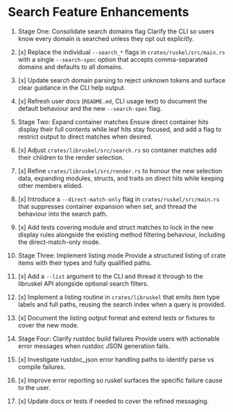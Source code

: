 # Search Feature Enhancements

1. Stage One: Consolidate search domains flag
Clarify the CLI so users know every domain is searched unless they opt out explicitly.

1. [x] Replace the individual `--search_*` flags in `crates/ruskel/src/main.rs` with a single
       `--search-spec` option that accepts comma-separated domains and defaults to all domains.
2. [x] Update search domain parsing to reject unknown tokens and surface clear guidance in the
       CLI help output.
3. [x] Refresh user docs (`README.md`, CLI usage text) to document the default behaviour and the
       new `--search-spec` flag.

2. Stage Two: Expand container matches
Ensure direct container hits display their full contents while leaf hits stay focused, and
add a flag to restrict output to direct matches when desired.

1. [x] Adjust `crates/libruskel/src/search.rs` so container matches add their children to the
       render selection.
2. [x] Refine `crates/libruskel/src/render.rs` to honour the new selection data, expanding
       modules, structs, and traits on direct hits while keeping other members elided.
3. [x] Introduce a `--direct-match-only` flag in `crates/ruskel/src/main.rs` that suppresses
       container expansion when set, and thread the behaviour into the search path.
4. [x] Add tests covering module and struct matches to lock in the new display rules alongside
       the existing method filtering behaviour, including the direct-match-only mode.

3. Stage Three: Implement listing mode
Provide a structured listing of crate items with their types and fully qualified paths.

1. [x] Add a `--list` argument to the CLI and thread it through to the libruskel API alongside
       optional search filters.
2. [x] Implement a listing routine in `crates/libruskel` that emits item type labels and full
       paths, reusing the search index when a query is provided.
3. [x] Document the listing output format and extend tests or fixtures to cover the new mode.

4. Stage Four: Clarify rustdoc build failures
Provide users with actionable error messages when rustdoc JSON generation fails.

1. [x] Investigate rustdoc_json error handling paths to identify parse vs compile failures.
2. [x] Improve error reporting so ruskel surfaces the specific failure cause to the user.
3. [x] Update docs or tests if needed to cover the refined messaging.
